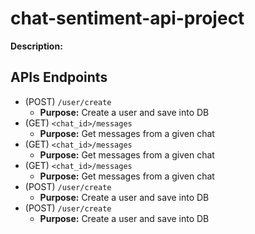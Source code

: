 # chat-sentiment-api-project

**Description:** 

## APIs Endpoints

- (POST) `/user/create` 
  - **Purpose:** Create a user and save into DB
- (GET) `<chat_id>/messages`
  - **Purpose:** Get messages from a given chat
- (GET) `<chat_id>/messages`
  - **Purpose:** Get messages from a given chat
- (GET) `<chat_id>/messages`
  - **Purpose:** Get messages from a given chat
- (POST) `/user/create` 
  - **Purpose:** Create a user and save into DB
- (POST) `/user/create` 
  - **Purpose:** Create a user and save into DB

